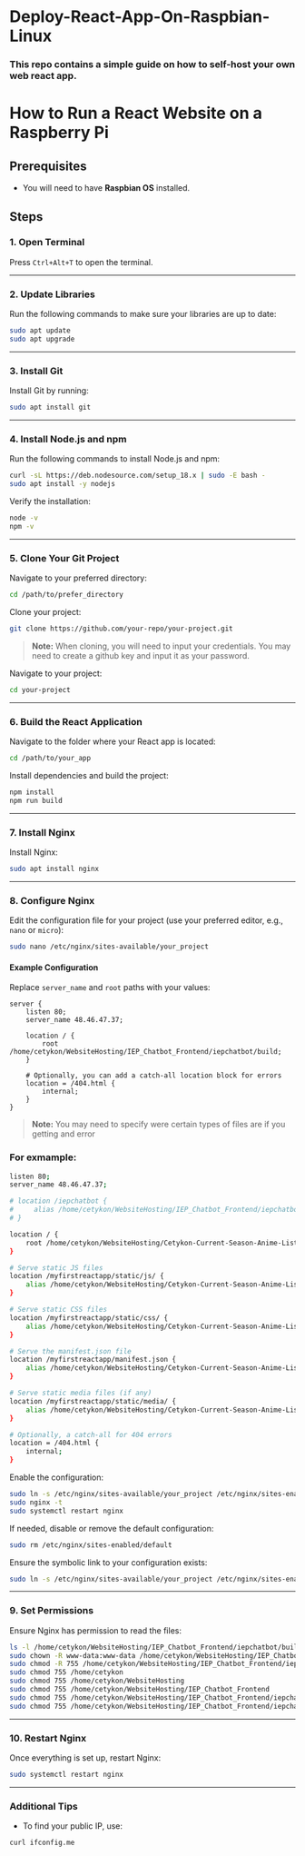 # Deploy-React-App-On-Raspbian-Linux
### This repo contains a simple guide on how to self-host your own web react app.


# How to Run a React Website on a Raspberry Pi

## Prerequisites
- You will need to have **Raspbian OS** installed.


## Steps

### 1. Open Terminal
Press `Ctrl+Alt+T` to open the terminal.

---

### 2. Update Libraries
Run the following commands to make sure your libraries are up to date:
```bash
sudo apt update
sudo apt upgrade
```

---

### 3. Install Git
Install Git by running:
```bash
sudo apt install git
```

---

### 4. Install Node.js and npm
Run the following commands to install Node.js and npm:
```bash
curl -sL https://deb.nodesource.com/setup_18.x | sudo -E bash -
sudo apt install -y nodejs
```

Verify the installation:
```bash
node -v
npm -v
```

---

### 5. Clone Your Git Project
Navigate to your preferred directory:
```bash
cd /path/to/prefer_directory
```

Clone your project:
```bash
git clone https://github.com/your-repo/your-project.git
```
> **Note:** When cloning, you will need to input your credentials. You may need to create a github key and input it as your password.

Navigate to your project:
```bash
cd your-project
```

---

### 6. Build the React Application
Navigate to the folder where your React app is located:
```bash
cd /path/to/your_app
```

Install dependencies and build the project:
```bash
npm install
npm run build
```

---

### 7. Install Nginx
Install Nginx:
```bash
sudo apt install nginx
```

---

### 8. Configure Nginx
Edit the configuration file for your project (use your preferred editor, e.g., `nano` or `micro`):
```bash
sudo nano /etc/nginx/sites-available/your_project
```

#### Example Configuration
Replace `server_name` and `root` paths with your values:
```nginx
server {
    listen 80;
    server_name 48.46.47.37;

    location / {
        root /home/cetykon/WebsiteHosting/IEP_Chatbot_Frontend/iepchatbot/build;
    }

    # Optionally, you can add a catch-all location block for errors
    location = /404.html {
        internal;
    }
}
```
> **Note:** You may need to specify were certain types of files are if you getting and error
> 
### For exmample: 

```bash
listen 80;
server_name 48.46.47.37;

# location /iepchatbot {
#     alias /home/cetykon/WebsiteHosting/IEP_Chatbot_Frontend/iepchatbot/build;
# }

location / {
    root /home/cetykon/WebsiteHosting/Cetykon-Current-Season-Anime-List/myfirstreactapp/build;
}

# Serve static JS files
location /myfirstreactapp/static/js/ {
    alias /home/cetykon/WebsiteHosting/Cetykon-Current-Season-Anime-List/myfirstreactapp/build/static/js/;
}

# Serve static CSS files
location /myfirstreactapp/static/css/ {
    alias /home/cetykon/WebsiteHosting/Cetykon-Current-Season-Anime-List/myfirstreactapp/build/static/css/;
}

# Serve the manifest.json file
location /myfirstreactapp/manifest.json {
    alias /home/cetykon/WebsiteHosting/Cetykon-Current-Season-Anime-List/myfirstreactapp/build/manifest.json;
}

# Serve static media files (if any)
location /myfirstreactapp/static/media/ {
    alias /home/cetykon/WebsiteHosting/Cetykon-Current-Season-Anime-List/myfirstreactapp/build/static/media/;
}

# Optionally, a catch-all for 404 errors
location = /404.html {
    internal;
}
```

Enable the configuration:
```bash
sudo ln -s /etc/nginx/sites-available/your_project /etc/nginx/sites-enabled/
sudo nginx -t
sudo systemctl restart nginx
```

If needed, disable or remove the default configuration:
```bash
sudo rm /etc/nginx/sites-enabled/default
```

Ensure the symbolic link to your configuration exists:
```bash
sudo ln -s /etc/nginx/sites-available/your_project /etc/nginx/sites-enabled/
```

---

### 9. Set Permissions
Ensure Nginx has permission to read the files:
```bash
ls -l /home/cetykon/WebsiteHosting/IEP_Chatbot_Frontend/iepchatbot/build/index.html
sudo chown -R www-data:www-data /home/cetykon/WebsiteHosting/IEP_Chatbot_Frontend/iepchatbot/build
sudo chmod -R 755 /home/cetykon/WebsiteHosting/IEP_Chatbot_Frontend/iepchatbot/build
sudo chmod 755 /home/cetykon
sudo chmod 755 /home/cetykon/WebsiteHosting
sudo chmod 755 /home/cetykon/WebsiteHosting/IEP_Chatbot_Frontend
sudo chmod 755 /home/cetykon/WebsiteHosting/IEP_Chatbot_Frontend/iepchatbot
sudo chmod 755 /home/cetykon/WebsiteHosting/IEP_Chatbot_Frontend/iepchatbot/build
```

---

### 10. Restart Nginx
Once everything is set up, restart Nginx:
```bash
sudo systemctl restart nginx
```

---

### Additional Tips
- To find your public IP, use:
```bash
curl ifconfig.me
```


